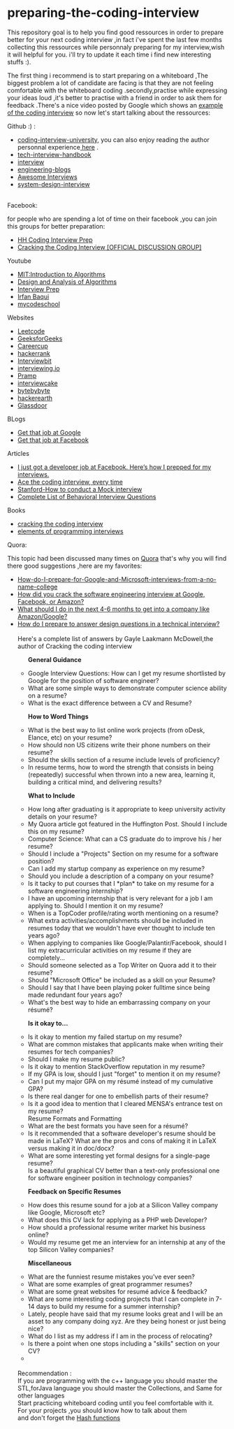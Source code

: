 # preparing-the-coding-interview
This repository goal is to help you find good ressources in order to prepare better for your next coding interview ,in fact i've spent the last few months collecting this ressources while personnaly preparing for my interview,wish it will helpful for you.
i'll try to update it each time i find new interesting stuffs :).


The first thing i recommend is to start preparing on a whiteboard ,The biggest problem a lot of candidate are  facing is that they are not feeling comfortable with the whiteboard coding .secondly,practise while expressing your ideas loud ,it's better to practise with a friend in order to ask them for feedback .There's a nice video posted by Google which shows an <a href="https://www.youtube.com/watch?v=XKu_SEDAykw&t=700s">example of the coding interview</a>
so now let's start talking about the ressources:

 Github :) :
 <ul>
<li><a href="https://github.com/jwasham/coding-interview-university">coding-interview-university</a>, you can also enjoy reading the author personnal experience<a href="https://medium.freecodecamp.org/why-i-studied-full-time-for-8-months-for-a-google-interview-cc662ce9bb13"> here</a> .</li>
<li><a href="https://github.com/yangshun/tech-interview-handbook/blob/master/preparing/cheatsheet.md">tech-interview-handbook</a></li>
 <li><a href="https://github.com/andreis/interview">interview</a></li>
 <li><a href="https://github.com/kilimchoi/engineering-blogs">engineering-blogs</a></li>
 <li><a href="https://github.com/MaximAbramchuck/awesome-interview-questions/blob/master/README.md">Awesome Interviews</a></li>
 <li><a href="https://github.com/checkcheckzz/system-design-interview">system-design-interview</a></li>
</ul>
<br/>
Facebook:
<p>for people who are spending a lot of time on their facebook ,you can join this groups for better preparation:</p>
<ul>
 <li><a href="https://www.facebook.com/groups/hhcodinginterviewprep/?ref=bookmarks">HH Coding Interview Prep</a></li>
 <li><a href="https://www.facebook.com/groups/ctciofficial/?ref=bookmarks">Cracking the Coding Interview [OFFICIAL DISCUSSION GROUP]</a></li>
 </ul>
Youtube
 <ul>
 <li><a href="https://ocw.mit.edu/courses/electrical-engineering-and-computer-science/6-046j-introduction-to-algorithms-sma-5503-fall-2005/index.htm">MIT:Introduction to Algorithms</a></li>
<li><a href="https://www.youtube.com/channel/UCliJsnOQEU9ZkWEE7Vtryng/videos">Design and Analysis of Algorithms</a></li>
 <li><a href="https://www.youtube.com/channel/UCILCBVnN0BAhnZuXbYLabRQ">Interview Prep</a></li>
 <li><a href="https://www.youtube.com/channel/UCYvQTh9aUgPZmVH0wNHFa1A"> Irfan Baqui</a></li>
 <li><a href="https://www.youtube.com/user/mycodeschool">mycodeschool</a></li>
 </ul>
 Websites
 <ul>
 <li><a href="https://leetcode.com/">Leetcode</a></li>
 <li><a href="https://www.geeksforgeeks.org/">GeeksforGeeks</a></li>
 <li><a href="https://www.careercup.com/">Careercup</a></li>
 <li><a href="https://www.hackerrank.com/">hackerrank</a></li>
 <li><a href="https://www.interviewbit.com/">Interviewbit</a></li>
 <li><a href="https://interviewing.io/">interviewing.io</a></li>
 <li><a href="https://www.pramp.com/#/">Pramp</a></li>
 <li><a href="https://www.interviewcake.com/">interviewcake</a></li>
 <li><a href="https://www.byte-by-byte.com/">bytebybyte</a></li>
 <li><a href="https://www.hackerearth.com/">hackerearth</a></li>
 <li><a href="/www.glassdoor.com">Glassdoor</a></href>
 </ul>
BLogs
 <ul>
 <li><a  href="http://steve-yegge.blogspot.com/2008/03/get-that-job-at-google.html">Get that job at Google</a></li>
 <li><a href="https://www.facebook.com/notes/facebook-engineering/get-that-job-at-facebook/10150964382448920">Get that job at Facebook</a></li>
 </ul>
  Articles
 <ul>
 <li><a  href="https://medium.freecodecamp.org/software-engineering-interviews-744380f4f2af">I just got a developer job at Facebook. Here’s how I prepped for my interviews.</li>
  <li><a href="https://medium.com/@nickciubotariu/ace-the-coding-interview-every-time-d169ce1fd3fc">Ace the coding interview, every time</a></li>
 <li><a href="http://web.stanford.edu/dept/CTL/Oralcomm/Microsoft%20Word%20-%20How%20to%20Conduct%20Mock%20Interviews.pdf">Stanford-How to conduct a Mock interview </a></li>
 <li><a href="http://www.hsu.edu/Career/completelistofbehavioral.pdf">Complete List of Behavioral Interview Questions</a></li>
 </ul>
 Books
 <ul>
 <li><a href="https://www.amazon.com/Cracking-Coding-Interview-6th-Edition/dp/0984782850/ref=as_li_ss_tl?ie=UTF8&linkCode=sl1&tag=smartbulbre01-20&linkId=a038d912aa391d830120a58bd6cf2536">cracking the coding interview</a></li>
 <li><a href="mazon.com/Elements-Programming-Interviews-Insiders-Guide/dp/1479274836/ref=as_li_ss_tl?ie=UTF8&linkCode=sl1&tag=smartbulbre01-20&linkId=4122c143363c4988f44f7f6d9dff7158">elements of programming interviews</a></li>
 </ul>
 Quora:

<p>This topic had been discussed many times on <a href="https://www.quora.com/">Quora</a> that's why you will find there good suggestions ,here are my favorites:</p>
<ul>
<li><a href="http://qr.ae/TUp7TM"> How-do-I-prepare-for-Google-and-Microsoft-interviews-from-a-no-name-college</a></li>
 <li><a href="http://qr.ae/TUp7hX">How did you crack the software engineering interview at Google, Facebook, or Amazon?</a></li>
 <li><a href="http://qr.ae/TUp7hk">What should I do in the next 4-6 months to get into a company like Amazon/Google?</a></li>
 <li><a href="https://www.quora.com/How-do-I-prepare-to-answer-design-questions-in-a-technical-interview?srid=TJq1&share=a7953f39">How do I prepare to answer design questions in a technical interview?</a></li>
 <br/>
 Here's a complete list of answers by  Gayle Laakmann McDowell,the author of Cracking the coding interview <br/>
 <ul>
  
  <B>General Guidance</B>
<li>Google Interview Questions: How can I get my resume shortlisted by Google for the position of software engineer?</li>
<li>What are some simple ways to demonstrate computer science ability on a resume?
<li>What is the exact difference between a CV and Resume?

<b>How to Word Things</b>
<li>What is the best way to list online work projects (from oDesk, Elance, etc) on your resume?</li>
<li>How should non US citizens write their phone numbers on their resume?</li>
<li>Should the skills section of a resume include levels of proficiency?</li>
<li>In resume terms, how to word the strength that consists in being (repeatedly) successful when thrown into a new area, learning it, building a critical mind, and delivering results?</li>

<b>What to Include</b>
<li>How long after graduating is it appropriate to keep university activity details on your resume?</li>
<li>My Quora article got featured in the Huffington Post. Should I include this on my resume?</li>
<li>Computer Science: What can a CS graduate do to improve his / her resume?</li>
<li>Should I include a "Projects" Section on my resume for a software position?</li>
<li>Can I add my startup company as experience on my resume?</li>
<li>Should you include a description of a company on your resume?</li>
<li>Is it tacky to put courses that I *plan* to take on my resume for a software engineering internship?</li>
<li>I have an upcoming internship that is very relevant for a job I am applying to. Should I mention it on my resume?</li>
<li>When is a TopCoder profile/rating worth mentioning on a resume?</li>
<li>What extra activities/accomplishments should be included in resumes today that we wouldn't have ever thought to include ten years ago?</li>
<li>When applying to companies like Google/Palantir/Facebook, should I list my extracurricular activities on my resume if they are completely...</li>
<li>Should someone selected as a Top Writer on Quora add it to their resume?</li>
<li>Should "Microsoft Office" be included as a skill on your Resume?</li>
<li>Should I say that I have been playing poker fulltime since being made redundant four years ago?</li>
<li>What's the best way to hide an embarrassing company on your résumé?</li>

<b>Is it okay to...</b>
<li>Is it okay to mention my failed startup on my resume?</li>
<li>What are common mistakes that applicants make when writing their resumes for tech companies?</li>
<li>Should I make my resume public?</li>
<li>Is it okay to mention StackOverflow reputation in my resume?</li>
<li>If my GPA is low, should I just "forget" to mention it on my resume?</li>
<li>Can I put my major GPA on my résumé instead of my cumulative GPA?</li>
<li>Is there real danger for one to embellish parts of their resume?</li>
<li>Is it a good idea to mention that I cleared MENSA's entrance test on my resume?</li>
Resume Formats and Formatting
<li>What are the best formats you have seen for a résumé?</li>
<li>Is it recommended that a software developer's resume should be made in LaTeX? What are the pros and cons of making it in LaTeX versus making it in doc/docx?</li>
<li>What are some interesting yet formal designs for a single-page resume?</li>
Is a beautiful graphical CV better than a text-only professional one for software engineer position in technology companies?</li>

<b>Feedback on Specific Resumes</b>
<li>How does this resume sound for a job at a Silicon Valley company like Google, Microsoft etc?</li>
<li>What does this CV lack for applying as a PHP web Developer?</li>
<li>How should a professional resume writer market his business online?</li>
<li>Would my resume get me an interview for an internship at any of the top Silicon Valley companies?</li>

<b>Miscellaneous</b>
<li>What are the funniest resume mistakes you've ever seen?</li>
<li>What are some examples of great programmer resumes?</li>
<li>What are some great websites for resumé advice & feedback?</li>
<li>What are some interesting coding projects that I can complete in 7-14 days to build my resume for a summer internship?</li>
<li>Lately, people have said that my resume looks great and I will be an asset to any company doing xyz. Are they being honest or just being nice?</li>
<li>What do I list as my address if I am in the process of relocating?</li>
<li>Is there a point when one stops including a "skills" section on your CV?</li>
  <li>
</ul>
<br/>
  Recommendation :<br/>
 If you are programming with the c++ language you should master the STL,forJava language you should master the Collections, and Same for other languages<br/>
Start practicing whiteboard coding until you feel comfortable with it.</br>
For your projects ,you should know how  to talk about them </br>
and don't forget the <a href="http://www.cse.yorku.ca/~oz/hash.html">Hash functions</a></li>

